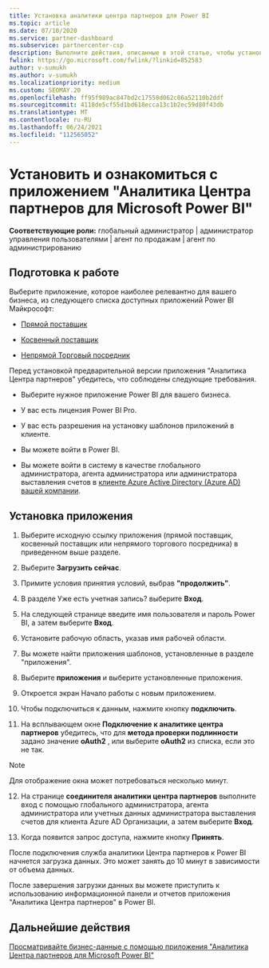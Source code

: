 ```yaml
---
title: Установка аналитики центра партнеров для Power BI
ms.topic: article
ms.date: 07/10/2020
ms.service: partner-dashboard
ms.subservice: partnercenter-csp
description: Выполните действия, описанные в этой статье, чтобы установить и просмотреть приложение аналитики центра партнеров для Power BI (для прямых партнеров в CSP).
fwlink: https://go.microsoft.com/fwlink/?linkid=852583
author: v-sumukh
ms.author: v-sumukh
ms.localizationpriority: medium
ms.custom: SEOMAY.20
ms.openlocfilehash: ff95f989ac847bd2c17558d062c86a52110b2ddf
ms.sourcegitcommit: 4118de5cf55d1bd618ecca13c1b2ec59d80f43db
ms.translationtype: MT
ms.contentlocale: ru-RU
ms.lasthandoff: 06/24/2021
ms.locfileid: "112565052"
---
```

# <a name="install-and-preview-the-partner-center-analytics-app-for-microsoft-power-bi"></a>Установить и ознакомиться с приложением "Аналитика Центра партнеров для Microsoft Power BI"


**Соответствующие роли:** глобальный администратор | администратор управления пользователями | агент по продажам | агент по администрированию

## <a name="before-you-begin"></a>Подготовка к работе

Выберите приложение, которое наиболее релевантно для вашего бизнеса, из следующего списка доступных приложений Power BI Майкрософт:

- [Прямой поставщик](https://appsource.microsoft.com/product/power-bi/partnercenteranalytics.direct_provider_partner_analytics)

- [Косвенный поставщик](https://appsource.microsoft.com/product/power-bi/partnercenteranalytics.indirect_provider_partner_analytics)

- [Непрямой Торговый посредник](https://appsource.microsoft.com/product/power-bi/partnercenteranalytics.indirect_reseller_partner_analytics)

Перед установкой предварительной версии приложения "Аналитика Центра партнеров" убедитесь, что соблюдены следующие требования.

- Выберите нужное приложение Power BI для вашего бизнеса.

- У вас есть лицензия Power BI Pro.

- У вас есть разрешения на установку шаблонов приложений в клиенте.

- Вы можете войти в Power BI.

- Вы можете войти в систему в качестве глобального администратора, агента администратора или администратора выставления счетов в [клиенте Azure Active Directory (Azure AD) вашей компании](azure-active-directory-tenants-and-partner-center.md).

## <a name="to-install-the-app"></a>Установка приложения

1. Выберите исходную ссылку приложения (прямой поставщик, косвенный поставщик или непрямого торгового посредника) в приведенном выше разделе.

2. Выберите **Загрузить сейчас**. 

3. Примите условия принятия условий, выбрав **"продолжить"**.

4. В разделе Уже есть учетная запись? выберите **Вход**.

5. На следующей странице введите имя пользователя и пароль Power BI, а затем выберите **Вход**.

6. Установите рабочую область, указав имя рабочей области.

7. Вы можете найти приложения шаблонов, установленные в разделе "приложения".

8. Выберите **приложения** и выберите установленные приложения.

9. Откроется экран Начало работы с новым приложением.

10. Чтобы подключиться к данным, нажмите кнопку **подключить**.

11. На всплывающем окне **Подключение к аналитике центра партнеров** убедитесь, что для **метода проверки подлинности** задано значение **oAuth2** , или выберите **oAuth2** из списка, если это не так. 

> [!NOTE]  
>  Для отображение окна может потребоваться несколько минут.

12. На странице **соединителя аналитики центра партнеров** выполните вход с помощью глобального администратора, агента администратора или учетных данных администратора выставления счетов для клиента Azure AD Организации, а затем выберите **Вход**.
 
13. Когда появится запрос доступа, нажмите кнопку **Принять**. 

После подключения служба аналитики Центра партнеров к Power BI начнется загрузка данных. Это может занять до 10 минут в зависимости от объема данных. 

После завершения загрузки данных вы можете приступить к использованию информационной панели и отчетов приложения "Аналитика Центра партнеров" в Power BI.

## <a name="next-steps"></a>Дальнейшие действия

[Просматривайте бизнес-данные с помощью приложения "Аналитика Центра партнеров для Microsoft Power BI"](power-bi-app-for-direct-partners-use.md)
